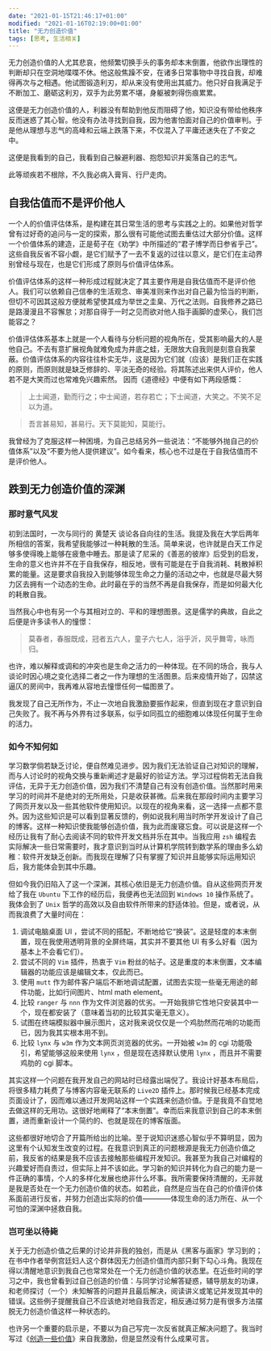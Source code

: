 ```yaml
---
date: "2021-01-15T21:46:17+01:00"
modified: "2021-01-16T02:19:00+01:00"
title: "无力创造价值"
tags: [思考, 生活相关]
---
```


无力创造价值的人尤其悲哀，他频繁切换手头的事务却本末倒置，他欲作出理性的判断却只在空洞地喋喋不休。他这般焦躁不安，在诸多日常事物中寻找自我，却难得再次与之相遇。他试图锻造利刃，却从来没有使用出其威力。他只好自我满足于不断加工、磨砺这利刃，双手为此劳累不堪，身躯被刺得伤痕累累。



这便是无力创造价值的人，利器没有帮助到他反而阻碍了他，知识没有带给他秩序反而迷惑了其心智。他没有办法寻找到自我，因为他害怕面对自己的价值审判。于是他从理想与志气的高峰和云端上跌落下来，不仅混入了平庸还迷失在了不安之中。

这便是我看到的自己，我看到自己躲避利器、抱怨知识并奚落自己的志气。

此等顽疾若不根除，不久我必病入膏肓、行尸走肉。

## 自我估值而不是评价他人

一个人的价值评估体系，是构建在其日常生活的思考与实践之上的。如果他对哲学曾有过好奇的追问与一定的探索，那么很有可能他试图去重估过大部分价值。这样一个价值体系的建造，正是荀子在《劝学》中所描述的“君子博学而日参省乎己”。这些自我反省不容小觑，是它们赋予了一去不复返的过往以意义，是它们在主动界别曾经与现在，也是它们形成了原则与价值评估体系。

价值评估体系的这样一种形成过程就决定了其主要作用是自我估值而不是评价他人。我们可以依赖自己信奉的生活观念、审美准则来作出对自己最为恰当的判断，但切不可因其这般方便就希望使其成为举世之圭臬、万代之法则。自我修养之路已是路漫漫且不容懈怠；对那自得于一时之见而欲对他人指手画脚的虚荣心，我们岂能容之？

价值评估体系基本上就是一个人看待与分析问题的视角所在，受其影响最大的人是他自己。不去有意扩展视角就难免成为井底之蛙，无限放大自我则是刻意自我蒙蔽。价值评估体系的内容往往朴实无华，这是因为它们就（应该）是我们正在实践的原则，而原则就是缺乏修辞的、平淡无奇的经验。将其陈述出来供人评价，他人若不是大笑而过也常难免兴趣索然。 因而《道德经》中便有如下两段感慨：

> 上士闻道，勤而行之；中士闻道，若存若亡；下士闻道，大笑之。不笑不足以为道。

> 吾言甚易知，甚易行。天下莫能知，莫能行。

我曾经为了克服这样一种困境，为自己总结另外一些说法：“不能够外抛自己的价值体系”以及“不要为他人提供建议”。如今看来，核心也不过是在于自我估值而不是评价他人。

## 跌到无力创造价值的深渊

### 那时意气风发

初到法国时，一次与同行的 黄楚天 谈论各自向往的生活。我提及我在大学后两年所相信的答案，我希望我能够过一种耗散的生活。简单来说，也许就是白天工作足够多使得晚上能够在疲惫中睡去。那是读了尼采的《善恶的彼岸》后受到的启发，生命的意义也许并不在于自我保存，相反地，很有可能是在于自我消耗、耗散掉积累的能量。这是要求自我投入到能够体现生命之力量的活动之中，也就是尽最大努力区去拥有一个动态的生命。此时最在乎的当然不再是自我保存，而是如何最大化的耗散自我。

当然我心中也有另一个与其相对立的、平和的理想图景。这是儒学的典故，自此之后便是许多读书人的憧憬：

> 莫春者，春服既成，冠者五六人，童子六七人，浴乎沂，风乎舞雩，咏而归。

也许，难以解释或调和的冲突也是生命之活力的一种体现。在不同的场合，我与人谈论时因心境之变化选择二者之一作为理想的生活图景。后来疫情开始了，囚禁这逼仄的房间中，我再难从容地去憧憬任何一幅图景了。

我发现了自己无所作为，不止一次地自我激励要振作起来，但直到现在才意识到自己失败了。我不再与外界有过多联系，似乎如同孤立的细胞难以体现任何属于生命的活力。

### 如今不知何如

学习数学倘若缺乏讨论，便自然难见进步。因为我们无法验证自己对知识的理解，而与人讨论时的视角交换与重新阐述才是最好的验证方法。学习过程倘若无法自我评估，无异于无力创造价值，因为我们不清楚自己有没有创造价值。当然那时用来学习的时间并不是绝对的无所用处，只是收获甚微。后来我在那段时间内主要学习了网页开发以及一些其他软件使用知识。以现在的视角来看，这一选择一点都不意外。因为这些知识是可以看到显著反馈的，例如说我利用当时所学开发设计了自己的博客。这样一种知识使我能够创造价值，我为此而废寝忘食。可以说是这样一个经历让我有了耐心去阅读不同的软件开发文档并乐在其中。当我应用 `zsh` 编程去实际解决一些日常需要时，我才意识到当时从计算机学院转到数学系的理由多么幼稚：软件开发缺乏创新。而我现在理解了只有掌握了知识并且能够实际运用知识后，我方能体会到其中乐趣。

但如今我仍旧陷入了这一个深渊，其核心依旧是无力创造价值。自从这些网页开发给了我在 `Ubuntu` 下工作的经历后，我便再也无法回到 `Windows 10` 操作系统了。我体会到了 `Unix` 哲学的高效以及自由软件所带来的舒适体验。但是，或者说，从而我浪费了大量时间在：

1. 调试电脑桌面 UI ，尝试不同的搭配，不断地给它“换装”。这是轻度的本末倒置，现在我使用透明背景的全屏终端，其实并不要其他 UI 有多么好看（因为基本上不会看它们）。
2. 尝试不同的 `Vim` 插件，热衷于 `Vim` 粉丝的帖子。这是重度的本末倒置，文本编辑器的功能应该是编辑文本，仅此而已。
3. 使用 `mutt` 作为邮件客户端后不断地调试配置，试图去实现一些毫无用途的邮件功能，比如行间图片、html math element。
4. 比较 `ranger` 与 `nnn` 作为文件浏览器的优劣。一开始我排它性地只安装其中一个，现在都安装了（意味着当初的比较其实毫无意义）。
5. 试图在终端模拟器中展示图片，这对我来说仅仅是一个鸡肋然而花哨的功能而已，因为我其实根本用不到。
6. 比较 `lynx` 与 `w3m` 作为文本网页浏览器的优劣。一开始被 `w3m` 的 cgi 功能吸引，希望能够这般来使用 `lynx` ，但是现在选择默认使用 `lynx` ，而且并不需要鸡肋的 cgi 脚本。

其实这样一个问题在我开发自己的网站时已经露出端倪了。我设计好基本布局后，将很多精力耗费了与博客内容毫无联系的 `Live2D` 插件上。那时候我已经基本完成页面设计了，因而难以通过开发网站这样一个实践来创造价值。于是我竟不自觉地去做这样的无用功。这很好地阐释了“本末倒置”。幸而后来我意识到自己的本末倒置，进而重新设计一个简约的、也就是现在的博客版面。

这些都很好地切合了开篇所给出的比喻。至于说知识迷惑心智似乎不算明显，因为这里有个认知发生改变的过程。在我意识到真正的问题根源是我无力创造价值之前，我反省的结果是我不应该去接触那些编程开发知识。我甚至为我自己对编程的兴趣爱好而自责过，但实际上并不该如此。学习新的知识并转化为自己的能力是一件正确的事情，个人的多样化发展也绝非什么坏事。我所需要保持清醒的，无非就是我是否处在一个无力创造价值的状态。如若此，自然是应当在自己的价值评价体系面前进行反省，并努力创造出实际的价值————体现生命的活力所在、从一个可怕的深渊中拯救自我。

### 岂可坐以待毙

关于无力创造价值之后果的讨论并非我的独创，而是从《黑客与画家》学习到的；在书中作者举例宫廷妇人这个群体因无力创造价值而内部只剩下勾心斗角。我现在得以清醒地意识到我自己也常常处在一个无力创造价值的状态里。在近些时间的学习之中，我也曾看到过自己创造的价值：与同学讨论解答疑惑，辅导朋友的功课，和老师探讨（一个）未知解答的问题并且最后解决，阅读讲义或笔记并发现其中的错误。这些例子提醒我自己不应该绝对地自我否定，相反通过努力是有很多方法摆脱无力创造价值这样一种状态的。

也许另一个重要的启示是，不要以为自己写完一次反省就真正解决问题了。我当时写过《[创造一些价值](/zh/blog/2020-07-24-creat-value)》来自我激励，但是显然没有什么成果可言。
